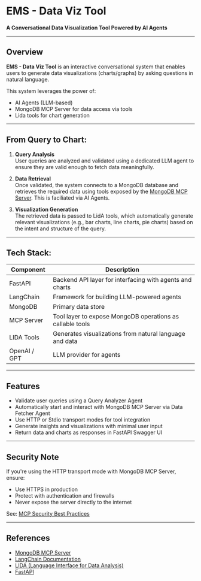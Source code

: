 # EMS - Data Viz Tool

**A Conversational Data Visualization Tool Powered by AI Agents**

---

## Overview

**EMS - Data Viz Tool** is an interactive conversational system that enables users to generate data visualizations (charts/graphs) by  asking questions in natural language.

This system leverages the power of:

- AI Agents (LLM-based)
- MongoDB MCP Server for data access via tools
- Lida tools for chart generation

---

## From Query to Chart:

1. **Query Analysis**  
   User queries are analyzed and validated using a dedicated LLM agent to ensure they are valid enough to fetch data meaningfully.

2. **Data Retrieval**  
   Once validated, the system connects to a MongoDB database and retrieves the required data using tools exposed by the [MongoDB MCP Server](https://github.com/mongodb-js/mongodb-mcp-server).
   This is faciliated via AI Agents.

3. **Visualization Generation**  
   The retrieved data is passed to LidA tools, which automatically generate relevant visualizations (e.g., bar charts, line charts, pie charts) based on the intent and structure of the query.


---

## Tech Stack:

| Component       | Description                                                 |
|----------------|-------------------------------------------------------------|
| FastAPI         | Backend API layer for interfacing with agents and charts   |
| LangChain       | Framework for building LLM-powered agents                  |
| MongoDB         | Primary data store                                          |
| MCP Server      | Tool layer to expose MongoDB operations as callable tools  |
| LIDA Tools      | Generates visualizations from natural language and data    |
| OpenAI / GPT    | LLM provider for agents                                     |

---

## Features

- Validate user queries using a Query Analyzer Agent
- Automatically start and interact with MongoDB MCP Server via Data Fetcher Agent
- Use HTTP or Stdio transport modes for tool integration
- Generate insights and visualizations with minimal user input
- Return data and charts as responses in FastAPI Swagger UI

---


## Security Note

If you're using the HTTP transport mode with MongoDB MCP Server, ensure:

- Use HTTPS in production
- Protect with authentication and firewalls
- Never expose the server directly to the internet

See: [MCP Security Best Practices](https://github.com/mongodb-js/mongodb-mcp-server#security-best-practices)

---

## References

- [MongoDB MCP Server](https://github.com/mongodb-js/mongodb-mcp-server)
- [LangChain Documentation](https://docs.langchain.com/)
- [LIDA (Language Interface for Data Analysis)](https://github.com/visheratin/lida)
- [FastAPI](https://fastapi.tiangolo.com/)
